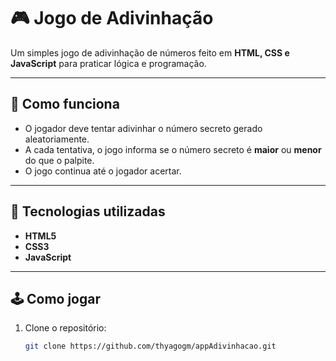 # 🎮 Jogo de Adivinhação

Um simples jogo de adivinhação de números feito em **HTML, CSS e JavaScript** para praticar lógica e programação.

---

## 📌 Como funciona
- O jogador deve tentar adivinhar o número secreto gerado aleatoriamente.
- A cada tentativa, o jogo informa se o número secreto é **maior** ou **menor** do que o palpite.
- O jogo continua até o jogador acertar.

---

## 🚀 Tecnologias utilizadas
- **HTML5**
- **CSS3**
- **JavaScript**

---

## 🕹️ Como jogar
1. Clone o repositório:
   ```bash
   git clone https://github.com/thyagogm/appAdivinhacao.git